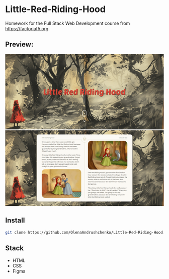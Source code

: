 # Little-Red-Riding-Hood
Homework for the Full Stack Web Development course from https://factoriaf5.org.

## Preview:
![page 1 preview](./img/preview-1-min.png)
![page 2 preview](./img/preview-2-min.png)

## Install
```bash
git clone https://github.com/OlenaAndrushchenko/Little-Red-Riding-Hood.git
```

## Stack
- HTML
- CSS
- Figma